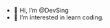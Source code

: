 - 👋 Hi, I’m @DevSing
- 👀 I’m interested in learn coding.

<!---
DevSing/DevSing is a ✨ special ✨ repository because its `README.md` (this file) appears on your GitHub profile.
You can click the Preview link to take a look at your changes.
--->
